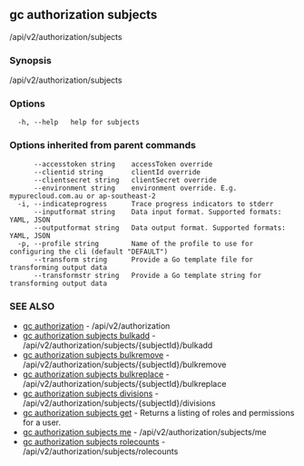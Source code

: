 ## gc authorization subjects

/api/v2/authorization/subjects

### Synopsis

/api/v2/authorization/subjects

### Options

```
  -h, --help   help for subjects
```

### Options inherited from parent commands

```
      --accesstoken string    accessToken override
      --clientid string       clientId override
      --clientsecret string   clientSecret override
      --environment string    environment override. E.g. mypurecloud.com.au or ap-southeast-2
  -i, --indicateprogress      Trace progress indicators to stderr
      --inputformat string    Data input format. Supported formats: YAML, JSON
      --outputformat string   Data output format. Supported formats: YAML, JSON
  -p, --profile string        Name of the profile to use for configuring the cli (default "DEFAULT")
      --transform string      Provide a Go template file for transforming output data
      --transformstr string   Provide a Go template string for transforming output data
```

### SEE ALSO

* [gc authorization](gc_authorization.html)	 - /api/v2/authorization
* [gc authorization subjects bulkadd](gc_authorization_subjects_bulkadd.html)	 - /api/v2/authorization/subjects/{subjectId}/bulkadd
* [gc authorization subjects bulkremove](gc_authorization_subjects_bulkremove.html)	 - /api/v2/authorization/subjects/{subjectId}/bulkremove
* [gc authorization subjects bulkreplace](gc_authorization_subjects_bulkreplace.html)	 - /api/v2/authorization/subjects/{subjectId}/bulkreplace
* [gc authorization subjects divisions](gc_authorization_subjects_divisions.html)	 - /api/v2/authorization/subjects/{subjectId}/divisions
* [gc authorization subjects get](gc_authorization_subjects_get.html)	 - Returns a listing of roles and permissions for a user.
* [gc authorization subjects me](gc_authorization_subjects_me.html)	 - /api/v2/authorization/subjects/me
* [gc authorization subjects rolecounts](gc_authorization_subjects_rolecounts.html)	 - /api/v2/authorization/subjects/rolecounts


